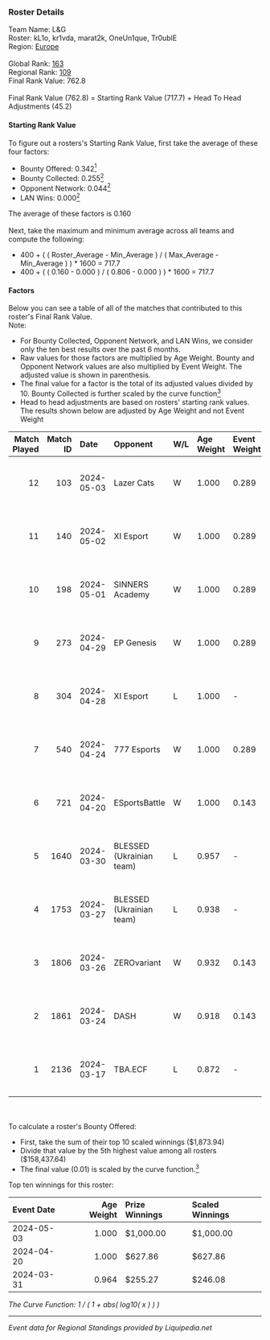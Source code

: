 ### Roster Details<br />
Team Name: L&G<br />
Roster: kL1o, kr1vda, marat2k, OneUn1que, Tr0ublE<br />
Region: [Europe]( ../standings_europe.md)<br />
<br />
Global Rank: [163](../standings_global.md)<br />
Regional Rank: [109]( ../standings_europe.md)<br />
Final Rank Value:  762.8<br />
<br />
Final Rank Value (762.8) = Starting Rank Value (717.7) + Head To Head Adjustments (45.2)<br />

#### Starting Rank Value<br />
To figure out a rosters's Starting Rank Value, first take the average of these four factors:<br />
- Bounty Offered: 0.342[<sup>1</sup>](#table2)
- Bounty Collected: 0.255[<sup>2</sup>](#table1)
- Opponent Network: 0.044[<sup>2</sup>](#table1)
- LAN Wins: 0.000[<sup>2</sup>](#table1)

The average of these factors is 0.160<br />
<br />
Next, take the maximum and minimum average across all teams and compute the following:<br />
- 400 + ( ( Roster_Average - Min_Average ) / ( Max_Average - Min_Average ) ) * 1600 = 717.7
- 400 + ( ( 0.160 - 0.000 ) / ( 0.806 - 0.000 ) ) * 1600 = 717.7


#### Factors<br />
Below you can see a table of all of the matches that contributed to this roster's Final Rank Value.<br />
Note:<br />

- For Bounty Collected, Opponent Network, and LAN Wins, we consider only the ten best results over the past 6 months.
- Raw values for those factors are multiplied by Age Weight. Bounty and Opponent Network values are also multiplied by Event Weight. The adjusted value is shown in parenthesis.
- The final value for a factor is the total of its adjusted values divided by 10. Bounty Collected is further scaled by the curve function[<sup>3</sup>](#curveFunction)
- Head to head adjustments are based on rosters' starting rank values. The results shown below are adjusted by Age Weight and not Event Weight
<span id="table1"></span><br />


| Match Played | Match ID | Date       | Opponent                 | W/L | Age Weight | Event Weight | Bounty Collected | Opponent Network | LAN Wins      | H2H Adj. | Roster                                       |
| -: | -: | :- | :- | :- | :- | :- | :- | :- | :- | -: | :- |
|           12 |      103 | 2024-05-03 | Lazer Cats               | W   | 1.000      | 0.289        | 0.003 (0.001)    | 0.070 (0.020)    | false (0.000) |    11.98 | kL1o, kr1vda, marat2k, OneUn1que, Tr0ublE    |
|           11 |      140 | 2024-05-02 | XI Esport                | W   | 1.000      | 0.289        | 0.002 (0.001)    | 0.313 (0.090)    | false (0.000) |    12.54 | kL1o, kr1vda, marat2k, OneUn1que, Tr0ublE    |
|           10 |      198 | 2024-05-01 | SINNERS Academy          | W   | 1.000      | 0.289        | 0.003 (0.001)    | 0.296 (0.086)    | false (0.000) |    13.35 | kL1o, kr1vda, marat2k, OneUn1que, Tr0ublE    |
|            9 |      273 | 2024-04-29 | EP Genesis               | W   | 1.000      | 0.289        | 0.000 (0.000)    | 0.187 (0.054)    | false (0.000) |     8.92 | kL1o, kr1vda, marat2k, OneUn1que, Tr0ublE    |
|            8 |      304 | 2024-04-28 | XI Esport                | L   | 1.000      | -            | -                | -                | -             |   -17.79 | kL1o, kr1vda, marat2k, OneUn1que, Tr0ublE    |
|            7 |      540 | 2024-04-24 | 777 Esports              | W   | 1.000      | 0.289        | 0.032 (0.009)    | 0.550 (0.159)    | false (0.000) |    16.19 | kL1o, kr1vda, marat2k, OneUn1que, Tr0ublE    |
|            6 |      721 | 2024-04-20 | ESportsBattle            | W   | 1.000      | 0.143        | 0.001 (0.000)    | 0.000 (0.000)    | false (0.000) |     7.86 | kL1o, kr1vda, marat2k, OneUn1que, Tr0ublE    |
|            5 |     1640 | 2024-03-30 | BLESSED (Ukrainian team) | L   | 0.957      | -            | -                | -                | -             |    -6.57 | kL1o, kr1vda, marat2k, OneUn1que, Tr0ublE    |
|            4 |     1753 | 2024-03-27 | BLESSED (Ukrainian team) | L   | 0.938      | -            | -                | -                | -             |    -8.24 | kL1o, kr1vda, marat2k, OneUn1que, Tr0ublE    |
|            3 |     1806 | 2024-03-26 | ZEROvariant              | W   | 0.932      | 0.143        | 0.000 (0.000)    | 0.000 (0.000)    | false (0.000) |     4.11 | kL1o, kr1vda, marat2k, OneUn1que, Tr0ublE    |
|            2 |     1861 | 2024-03-24 | DASH                     | W   | 0.918      | 0.143        | 0.000 (0.000)    | 0.251 (0.033)    | false (0.000) |    15.57 | kL1o, kr1vda, marat2k, OneUn1que, Tr0ublE    |
|            1 |     2136 | 2024-03-17 | TBA.ECF                  | L   | 0.872      | -            | -                | -                | -             |   -12.76 | crickey, kr1vda, marat2k, OneUn1que, somnium |

<br />
<span id="table2"></span><br />
To calculate a roster's Bounty Offered:<br />

- First, take the sum of their top 10 scaled winnings ($1,873.94)
- Divide that value by the 5th highest value among all rosters ($158,437.64)
- The final value (0.01) is scaled by the curve function.[<sup>3</sup>](#curveFunction)

Top ten winnings for this roster:<br />

| Event Date | Age Weight | Prize Winnings | Scaled Winnings |
| :- | -: | :- | :- |
| 2024-05-03 |      1.000 | $1,000.00      | $1,000.00       |
| 2024-04-20 |      1.000 | $627.86        | $627.86         |
| 2024-03-31 |      0.964 | $255.27        | $246.08         |


<span id="curveFunction"></span>_The Curve Function: 1 / ( 1 + abs( log10( x ) ) )_<br />

---
_Event data for Regional Standings provided by Liquipedia.net_<br />
